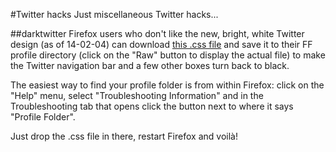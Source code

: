 #Twitter hacks
Just miscellaneous Twitter hacks...


##darktwitter
Firefox users who don't like the new, bright, white Twitter design (as of 14-02-04) can download [this .css file](/darktwitter/userContent.css) and save it to their FF profile directory (click on the "Raw" button to display the actual file) to make the Twitter navigation bar and a few other boxes turn back to black.

The easiest way to find your profile folder is from within Firefox: click on the "Help" menu, select "Troubleshooting Information" and in the Troubleshooting tab that opens click the button next to where it says "Profile Folder".

Just drop the .css file in there, restart Firefox and voilà!